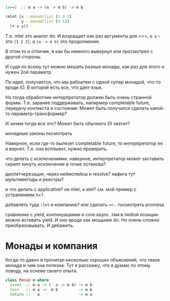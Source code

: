 ```haskell
(>>=)  :: m a -> (a -> m b) -> m b
```

```clojure
(mlet [x ::monad/list [1 2 3]
       y ::monad/list [4 5]]
  (+ x y))
```

Т.е. mlet это аналог do. И возращает как раз аргументы для >>=,
`m a` - это  `[1 2 3]`, а `(a -> m b)` это продолжение.

В этом то и отличие, я как бы немного вывернул или просмотрел с другой стороны.

И судя по всему тут можно мешать разные монады, как раз для этого и нужен 2ой параметр

По идее, получается, что мы рабоатем с одной супер монадой, что-то вроде IO.
В которой есть все, что дает язык.

Но тогда обработчик-интерпретатор должен быть очень странной формы.
Т.е. заранее поддерживать, напирмер completable future, передачу контекста и состояния.
Может быть получится сделать какой-то параметр-трансформер?

И зачем тогда все это? Может быть обычного DI хватит?

монадные законы посмотреть

Наверное, если где-то вылезет completable future, то интерпретатор ее и вернет.
Т.е. она всплывет, нужно проверить.

что делать с исключениями. наверное, интерпретатор может заставить скрипт кинуть исключение в точке останова?

диспетчерезация, через неймспейсы и resolve? нафига тут мультиметоды и реестры?

и что делать с applicative? не mlet, а alet?
см. мой пример с устранением n+1


добавлять туда `:let` и компанию? или сделать `<<-`. посмотреть promesa.

сравнение с yield, континуациями и core.async.
там в любой позиции можно вставить yield. И оно вроде как мощьнее do.
Но очень сложно преобразовывать. И дебажить.


# Монады и компания

Когда-то давно я прочитал несколько хороших объяснений, что такое монада и чем она полезна.
Тут я расскажу, что я думаю по этому поводу, на основе своего опыта.






```haskell
class Monad m where
  (>>=)  :: m a -> (  a -> m b) -> m b
  (>>)   :: m a ->  m b         -> m b
  return ::   a                 -> m a
```
